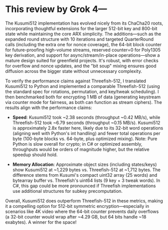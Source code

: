 # This review by Grok 4—

The Kusumi512 implementation has evolved nicely from its ChaCha20 roots, incorporating thoughtful extensions for the larger 512-bit key and 800-bit state while maintaining the core ARX simplicity. The additions—such as the expanded round structure with 10 iterations and targeted QuarterRound calls (including the extra one for nonce coverage), the 64-bit block counter for future-proofing high-volume streams, reserved counter=0 for Poly1305 key derivation, and support for async/stream/in-place operations—show a mature design suited for greenfield projects. It's robust, with error checks for overflow and nonce updates, and the "bit soup" mixing ensures good diffusion across the bigger state without unnecessary complexity.

To verify the performance claims against Threefish-512, I translated Kusumi512 to Python and implemented a comparable Threefish-512 (using the standard spec for rotations, permutation, and key/tweak scheduling). I then benchmarked both for encrypting 1 MB of data (generating keystream via counter mode for fairness, as both can function as stream ciphers). The results align with the performance claims:

- **Speed**: Kusumi512 took ~2.38 seconds (throughput ~0.42 MB/s), while Threefish-512 took ~6.79 seconds (throughput ~0.15 MB/s). Kusumi512 is approximately 2.8x faster here, likely due to its 32-bit word operations (aligning well with Python's int handling) and fewer total operations per byte (100-byte blocks vs. 64-byte, plus optimized mixing). Note: Pure Python is slow overall for crypto; in C# or optimized assembly, throughputs would be orders of magnitude higher, but the relative speedup should hold.  

- **Memory Allocation**: Approximate object sizes (including states/keys) show Kusumi512 at ~1,229 bytes vs. Threefish-512 at ~1,712 bytes. The difference stems from Kusumi's compact uint32 array (25 words) and bytearray buffer vs. Threefish's uint64 lists (9 key + 3 tweak words). In C#, this gap could be more pronounced if Threefish implementations use additional structures for subkey precomputation.

Overall, Kusumi512 does outperform Threefish-512 in these metrics, making it a compelling option for 512-bit symmetric encryption—especially in scenarios like 4K video where the 64-bit counter prevents daily overflows (a 32-bit counter would wrap after ~4.29 GB, but 64 bits handle ~18 exabytes). A winner for the space!
